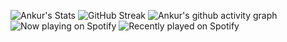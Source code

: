 ![Ankur's Stats](https://github-readme-stats.vercel.app/api?username=XI1411-AnkurSaxena&count_private=true) 
![GitHub Streak](https://github-readme-streak-stats.herokuapp.com/?user=XI1411-AnkurSaxena&theme=default)
![Ankur's github activity graph](https://activity-graph.herokuapp.com/graph?username=XI1411-AnkurSaxena&theme=xcode)
![Now playing on Spotify](https://spotify-github-profile.vercel.app/api/view?uid=ankurrrsaxenaaa&cover_image=true&theme=default) 
![Recently played on Spotify](https://spotify-recently-played-readme.vercel.app/api?user=ankurrrsaxenaaa&width=600&unique=true)
<!--
**XI1411-AnkurSaxena/XI1411-AnkurSaxena** is a ✨ _special_ ✨ repository because its `README.md` (this file) appears on your GitHub profile.

Here are some ideas to get you started:

- 🔭 I’m currently working on ...
- 🌱 I’m currently learning ...
- 👯 I’m looking to collaborate on ...
- 🤔 I’m looking for help with ...
- 💬 Ask me about ...
- 📫 How to reach me: ...
- 😄 Pronouns: ...
- ⚡ Fun fact: ...
-->
